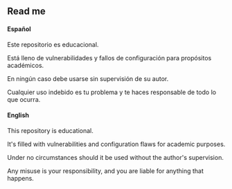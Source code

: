 ## Read me

#### Español

Este repositorio es educacional.

Está lleno de vulnerabilidades y fallos de configuración para propósitos académicos.

En ningún caso debe usarse sin supervisión de su autor.

Cualquier uso indebido es tu problema y te haces responsable de todo lo que ocurra.


#### English

This repository is educational. 

It's filled with vulnerabilities and configuration flaws for academic purposes.

Under no circumstances should it be used without the author's supervision.

Any misuse is your responsibility, and you are liable for anything that happens.

